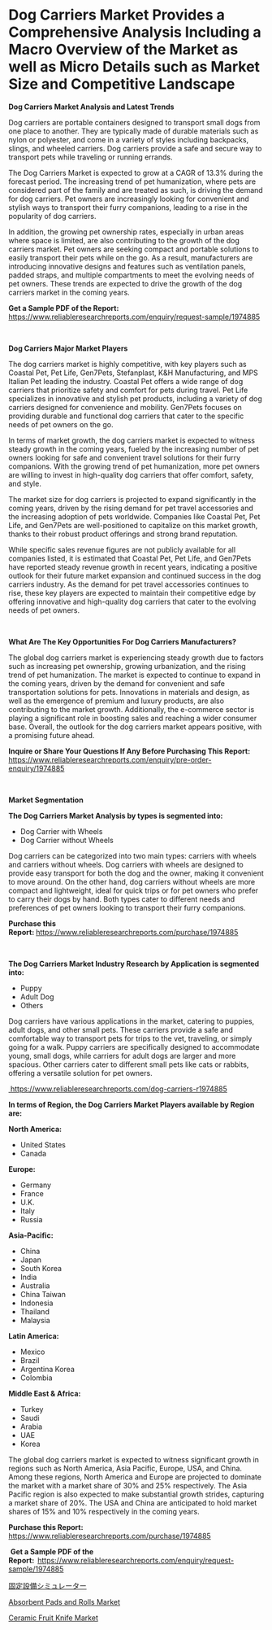 <p><h1>Dog Carriers Market Provides a Comprehensive Analysis Including a Macro Overview of the Market as well as Micro Details such as Market Size and Competitive Landscape</h1></p><p><strong>Dog Carriers Market Analysis and Latest Trends</strong></p>
<p><p>Dog carriers are portable containers designed to transport small dogs from one place to another. They are typically made of durable materials such as nylon or polyester, and come in a variety of styles including backpacks, slings, and wheeled carriers. Dog carriers provide a safe and secure way to transport pets while traveling or running errands.</p><p>The Dog Carriers Market is expected to grow at a CAGR of 13.3% during the forecast period. The increasing trend of pet humanization, where pets are considered part of the family and are treated as such, is driving the demand for dog carriers. Pet owners are increasingly looking for convenient and stylish ways to transport their furry companions, leading to a rise in the popularity of dog carriers.</p><p>In addition, the growing pet ownership rates, especially in urban areas where space is limited, are also contributing to the growth of the dog carriers market. Pet owners are seeking compact and portable solutions to easily transport their pets while on the go. As a result, manufacturers are introducing innovative designs and features such as ventilation panels, padded straps, and multiple compartments to meet the evolving needs of pet owners. These trends are expected to drive the growth of the dog carriers market in the coming years.</p></p>
<p><strong>Get a Sample PDF of the Report:&nbsp;</strong> <a href="https://www.reliableresearchreports.com/enquiry/request-sample/1974885">https://www.reliableresearchreports.com/enquiry/request-sample/1974885</a></p>
<p>&nbsp;</p>
<p><strong>Dog Carriers Major Market Players</strong></p>
<p><p>The dog carriers market is highly competitive, with key players such as Coastal Pet, Pet Life, Gen7Pets, Stefanplast, K&H Manufacturing, and MPS Italian Pet leading the industry. Coastal Pet offers a wide range of dog carriers that prioritize safety and comfort for pets during travel. Pet Life specializes in innovative and stylish pet products, including a variety of dog carriers designed for convenience and mobility. Gen7Pets focuses on providing durable and functional dog carriers that cater to the specific needs of pet owners on the go.</p><p>In terms of market growth, the dog carriers market is expected to witness steady growth in the coming years, fueled by the increasing number of pet owners looking for safe and convenient travel solutions for their furry companions. With the growing trend of pet humanization, more pet owners are willing to invest in high-quality dog carriers that offer comfort, safety, and style.</p><p>The market size for dog carriers is projected to expand significantly in the coming years, driven by the rising demand for pet travel accessories and the increasing adoption of pets worldwide. Companies like Coastal Pet, Pet Life, and Gen7Pets are well-positioned to capitalize on this market growth, thanks to their robust product offerings and strong brand reputation.</p><p>While specific sales revenue figures are not publicly available for all companies listed, it is estimated that Coastal Pet, Pet Life, and Gen7Pets have reported steady revenue growth in recent years, indicating a positive outlook for their future market expansion and continued success in the dog carriers industry. As the demand for pet travel accessories continues to rise, these key players are expected to maintain their competitive edge by offering innovative and high-quality dog carriers that cater to the evolving needs of pet owners.</p></p>
<p>&nbsp;</p>
<p><strong>What Are The Key Opportunities For Dog Carriers Manufacturers?</strong></p>
<p><p>The global dog carriers market is experiencing steady growth due to factors such as increasing pet ownership, growing urbanization, and the rising trend of pet humanization. The market is expected to continue to expand in the coming years, driven by the demand for convenient and safe transportation solutions for pets. Innovations in materials and design, as well as the emergence of premium and luxury products, are also contributing to the market growth. Additionally, the e-commerce sector is playing a significant role in boosting sales and reaching a wider consumer base. Overall, the outlook for the dog carriers market appears positive, with a promising future ahead.</p></p>
<p><strong>Inquire or Share Your Questions If Any Before Purchasing This Report:</strong> <a href="https://www.reliableresearchreports.com/enquiry/pre-order-enquiry/1974885">https://www.reliableresearchreports.com/enquiry/pre-order-enquiry/1974885</a></p>
<p>&nbsp;</p>
<p><strong>Market Segmentation</strong></p>
<p><strong>The Dog Carriers Market Analysis by types is segmented into:</strong></p>
<p><ul><li>Dog Carrier with Wheels</li><li>Dog Carrier without Wheels</li></ul></p>
<p><p>Dog carriers can be categorized into two main types: carriers with wheels and carriers without wheels. Dog carriers with wheels are designed to provide easy transport for both the dog and the owner, making it convenient to move around. On the other hand, dog carriers without wheels are more compact and lightweight, ideal for quick trips or for pet owners who prefer to carry their dogs by hand. Both types cater to different needs and preferences of pet owners looking to transport their furry companions.</p></p>
<p><strong>Purchase this Report:&nbsp;</strong><a href="https://www.reliableresearchreports.com/purchase/1974885">https://www.reliableresearchreports.com/purchase/1974885</a></p>
<p>&nbsp;</p>
<p><strong>The Dog Carriers Market Industry Research by Application is segmented into:</strong></p>
<p><ul><li>Puppy</li><li>Adult Dog</li><li>Others</li></ul></p>
<p><p>Dog carriers have various applications in the market, catering to puppies, adult dogs, and other small pets. These carriers provide a safe and comfortable way to transport pets for trips to the vet, traveling, or simply going for a walk. Puppy carriers are specifically designed to accommodate young, small dogs, while carriers for adult dogs are larger and more spacious. Other carriers cater to different small pets like cats or rabbits, offering a versatile solution for pet owners.</p></p>
<p><a href="https://www.reliableresearchreports.com/dog-carriers-r1974885">&nbsp;https://www.reliableresearchreports.com/dog-carriers-r1974885</a></p>
<p><strong>In terms of Region, the Dog Carriers Market Players available by Region are:</strong></p>
<p>
    <p> <strong> North America: </strong>
        <ul>
            <li>United States</li>
            <li>Canada</li>
        </ul>
        </p> 
    <p> <strong> Europe: </strong>
        <ul>
            <li>Germany</li>
            <li>France</li>
            <li>U.K.</li>
            <li>Italy</li>
            <li>Russia</li>
        </ul>
        </p> 
    <p> <strong> Asia-Pacific: </strong>
        <ul>
            <li>China</li>
            <li>Japan</li>
            <li>South Korea</li>
            <li>India</li>
            <li>Australia</li>
            <li>China Taiwan</li>
            <li>Indonesia</li>
            <li>Thailand</li>
            <li>Malaysia</li>
        </ul>
        </p> 
    <p> <strong> Latin America: </strong>
        <ul>
            <li>Mexico</li>
            <li>Brazil</li>
            <li>Argentina Korea</li>
            <li>Colombia</li>
        </ul>
        </p> 
    <p> <strong> Middle East & Africa: </strong>
        <ul>
            <li>Turkey</li>
            <li>Saudi</li>
            <li>Arabia</li>
            <li>UAE</li>
            <li>Korea</li>
        </ul>
    </p>
    </p>
<p><p>The global dog carriers market is expected to witness significant growth in regions such as North America, Asia Pacific, Europe, USA, and China. Among these regions, North America and Europe are projected to dominate the market with a market share of 30% and 25% respectively. The Asia Pacific region is also expected to make substantial growth strides, capturing a market share of 20%. The USA and China are anticipated to hold market shares of 15% and 10% respectively in the coming years.</p></p>
<p><strong>Purchase this Report: </strong><a href="https://www.reliableresearchreports.com/purchase/1974885">https://www.reliableresearchreports.com/purchase/1974885</a></p>
<p>&nbsp;<strong>Get a Sample PDF of the Report:&nbsp;&nbsp;</strong><a href="https://www.reliableresearchreports.com/enquiry/request-sample/1974885">https://www.reliableresearchreports.com/enquiry/request-sample/1974885</a></p>
<p><strong></strong></p>
<p><p><a href="https://github.com/JaydaWisoky2014/Market-Research-Report-List-1/blob/main/7186322142555.md">固定設備シミュレーター</a></p><p><a href="https://github.com/alexcrou8/Market-Research-Report-List-1/blob/main/absorbent-pads-and-rolls-market.md">Absorbent Pads and Rolls Market</a></p><p><a href="https://github.com/Krdamani25/Market-Research-Report-List-1/blob/main/ceramic-fruit-knife-market.md">Ceramic Fruit Knife Market</a></p></p>